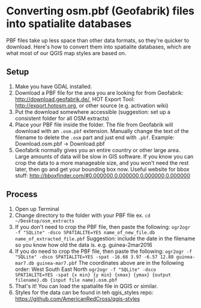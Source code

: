 Converting osm.pbf (Geofabrik) files into spatialite databases
===========================================

PBF files take up less space than other data formats, so they're quicker to download. Here's how to convert them into spatialite databases, which are what most of our QGIS map styles are based on.

## Setup

1. Make you have GDAL installed.
2. Download a PBF file for the area you are looking for from Geofabrik: http://download.geofabrik.de/, HOT Export Tool: http://export.hotosm.org, or other source (e.g. activation wiki)
3. Put the download somewhere accessible (suggestion: set up a consistent folder for all OSM extracts)
4. Place your PBF file inside the folder. The file from Geofabrik will download with an `.osm.pbf` extension. Manually change the text of the filename to delete the `.osm` part and just end with `.pbf`. Example: Download.osm.pbf -> Download.pbf
5. Geofabrik normally gives you an entire country or other large area. Large amounts of data will be slow in GIS software. If you know you can crop the data to a more manageable size, and you won't need the rest later, then go and get your bounding box now. Useful website for bbox stuff: http://bboxfinder.com/#0.000000,0.000000,0.000000,0.000000

## Process

1. Open up Terminal
2. Change directory to the folder with your PBF file
    ex. `cd ~/Desktop/osm_extracts`
3. If you don't need to crop the PBF file, then paste the following:
    `ogr2ogr -f "SQLite" -dsco SPATIALITE=YES name_of_new_file.db name_of_extracted_file.pbf`
    Suggestion: include the date in the filename so you know how old the data is. e.g. guinea-2mar2016
4. If you do need to crop the PBF file, then paste the following:
    `ogr2ogr -f "SQLite" -dsco SPATIALITE=YES -spat -16.68 3.97 -6.57 12.88 guinea-mar7.db guinea-mar7.pbf`
    The coordinates above are in the following order: West South East North
    `ogr2ogr -f "SQLite" -dsco SPATIALITE=YES -spat {x min} {y min} {xmax} {ymax} {output filename}.db {input file name}.osm.pbf`
5. That's it! You can load the spatialite file in QGIS or similar. 
6. Styles for the data can be found in teh qgis_styles repo: https://github.com/AmericanRedCross/qgis-styles
